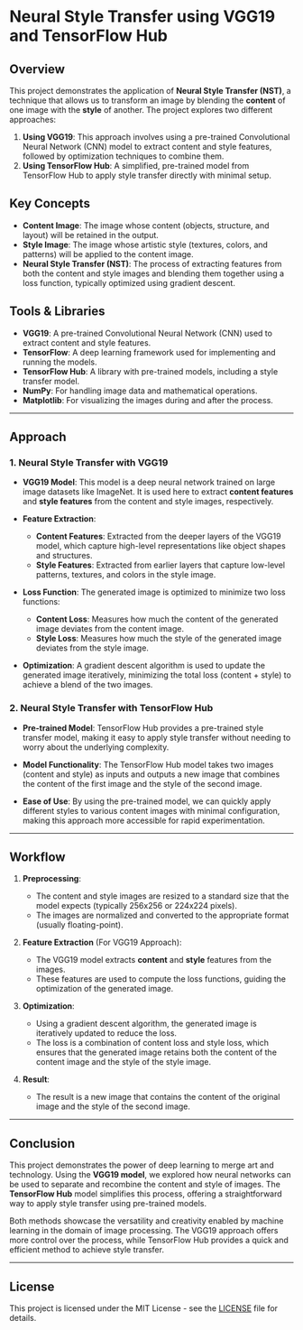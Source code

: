 # Neural Style Transfer using VGG19 and TensorFlow Hub

## Overview

This project demonstrates the application of **Neural Style Transfer (NST)**, a technique that allows us to transform an image by blending the **content** of one image with the **style** of another. The project explores two different approaches:

1. **Using VGG19**: This approach involves using a pre-trained Convolutional Neural Network (CNN) model to extract content and style features, followed by optimization techniques to combine them.
2. **Using TensorFlow Hub**: A simplified, pre-trained model from TensorFlow Hub to apply style transfer directly with minimal setup.

## Key Concepts

- **Content Image**: The image whose content (objects, structure, and layout) will be retained in the output.
- **Style Image**: The image whose artistic style (textures, colors, and patterns) will be applied to the content image.
- **Neural Style Transfer (NST)**: The process of extracting features from both the content and style images and blending them together using a loss function, typically optimized using gradient descent.

## Tools & Libraries

- **VGG19**: A pre-trained Convolutional Neural Network (CNN) used to extract content and style features.
- **TensorFlow**: A deep learning framework used for implementing and running the models.
- **TensorFlow Hub**: A library with pre-trained models, including a style transfer model.
- **NumPy**: For handling image data and mathematical operations.
- **Matplotlib**: For visualizing the images during and after the process.

---

## Approach

### 1. Neural Style Transfer with VGG19

- **VGG19 Model**: This model is a deep neural network trained on large image datasets like ImageNet. It is used here to extract **content features** and **style features** from the content and style images, respectively.
  
- **Feature Extraction**: 
  - **Content Features**: Extracted from the deeper layers of the VGG19 model, which capture high-level representations like object shapes and structures.
  - **Style Features**: Extracted from earlier layers that capture low-level patterns, textures, and colors in the style image.
  
- **Loss Function**: The generated image is optimized to minimize two loss functions:
  - **Content Loss**: Measures how much the content of the generated image deviates from the content image.
  - **Style Loss**: Measures how much the style of the generated image deviates from the style image.

- **Optimization**: A gradient descent algorithm is used to update the generated image iteratively, minimizing the total loss (content + style) to achieve a blend of the two images.

### 2. Neural Style Transfer with TensorFlow Hub

- **Pre-trained Model**: TensorFlow Hub provides a pre-trained style transfer model, making it easy to apply style transfer without needing to worry about the underlying complexity.
  
- **Model Functionality**: The TensorFlow Hub model takes two images (content and style) as inputs and outputs a new image that combines the content of the first image and the style of the second image.
  
- **Ease of Use**: By using the pre-trained model, we can quickly apply different styles to various content images with minimal configuration, making this approach more accessible for rapid experimentation.

---

## Workflow

1. **Preprocessing**:
   - The content and style images are resized to a standard size that the model expects (typically 256x256 or 224x224 pixels).
   - The images are normalized and converted to the appropriate format (usually floating-point).

2. **Feature Extraction** (For VGG19 Approach):
   - The VGG19 model extracts **content** and **style** features from the images.
   - These features are used to compute the loss functions, guiding the optimization of the generated image.

3. **Optimization**:
   - Using a gradient descent algorithm, the generated image is iteratively updated to reduce the loss.
   - The loss is a combination of content loss and style loss, which ensures that the generated image retains both the content of the content image and the style of the style image.

4. **Result**:
   - The result is a new image that contains the content of the original image and the style of the second image.

---

## Conclusion

This project demonstrates the power of deep learning to merge art and technology. Using the **VGG19 model**, we explored how neural networks can be used to separate and recombine the content and style of images. The **TensorFlow Hub** model simplifies this process, offering a straightforward way to apply style transfer using pre-trained models.

Both methods showcase the versatility and creativity enabled by machine learning in the domain of image processing. The VGG19 approach offers more control over the process, while TensorFlow Hub provides a quick and efficient method to achieve style transfer.

---

## License

This project is licensed under the MIT License - see the [LICENSE](LICENSE) file for details.

